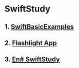 # SwiftStudy

## 1. [SwiftBasicExamples](https://github.com/ninetyfivejae/SwiftStudy/blob/master/SwiftBasicExamples.md#swiftbasicexamples)

## 2. [Flashlight App](https://github.com/ninetyfivejae/SwiftStudy/blob/master/FlashlightApp.md#flashlight-app)

## 3. [En# SwiftStudy](https://github.com/ninetyfivejae/SwiftStudy/blob/master/En%23SwiftStudy/En%23SwiftStudy.md#en-swiftstudy)


